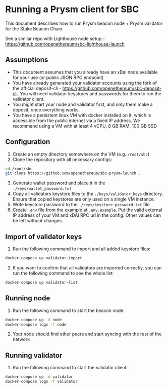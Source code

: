 # Running a Prysm client for SBC

This document describes how to run Prysm beacon node + Prysm validator for the Stake Beacon Chain.

See a similar repo with Lighthouse node setup - https://github.com/openethereum/sbc-lighthouse-launch

## Assumptions
* This document assumes that you already have an xDai node available for your use (or public JSON RPC endpoint)
* You have already generated your validator accounts using the fork of the official deposit-cli - https://github.com/openethereum/sbc-deposit-cli. You will need validator keystores and passwords for them to run the validator client.
* You might start your node and validator first, and only them make a deposit, once everything works.
* You have a persistent linux VM with docker installed on it, which is accessible from the public internet via a fixed IP address. We recommend using a VM with at least 4 vCPU, 8 GB RAM, 100 GB SSD

## Configuration
1) Create an empty directory somewhere on the VM (e.g. `/root/sbc`)
2) Clone the repository with all necessary configs:
```bash
cd /root/sbc
git clone https://github.com/openethereum/sbc-prysm-launch .
```
3) Generate wallet password and place it in the `./keys/wallet_password.txt`
4) Copy all validators keystore files to the `./keys/validator_keys` directory. Ensure that copied keystores are only used on a single VM instance.
5) Write keystore password to the `./keys/keystore_password.txt` file
6) Create `.env` file from the example at `.env.example`. Put the valid external IP address of your VM and xDAI RPC url in the config. Other values can be left without changes.

## Import of validator keys
1) Run the following command to import and all added keystore files:
```bash
docker-compose up validator-import
```
2) If you want to confirm that all validators are imported correctly, you can run the following command to see the whole list:
```bash
docker-compose up validator-list
```

## Running node
1) Run the following command to start the beacon node:
```bash
docker-compose up -d node
docker-compose logs -f node
```
2) Your node should find other peers and start syncing with the rest of the network

## Running validator
1) Run the following command to start the validator client:
```bash
docker-compose up -d validator
docker-compose logs -f validator
```
